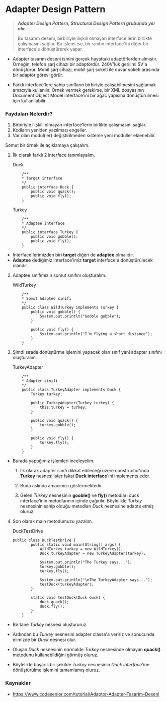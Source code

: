 # Adapter Design Pattern

>_**Adapter Design Pattern, Structural Design Pattern grubunda yer alır.**_ 
>
>Bu tasarım deseni, birbiriyle ilişkili olmayan interface'lerin birlikte çalışmasını sağlar. Bu işlemi ise, bir sınıfın interface'ini diğer bir interface'e dönüştürerek yapar.

&NewLine;
* Adapter tasarım deseni ismini gerçek hayattaki adaptörlerden almıştır. Örneğin, telefon şarj cihazı bir adaptördür. 240V'luk gerilimi 5V'a dönüştürür. Mobil şarj cihazı, mobil şarj soketi ile duvar soketi arasında bir adaptör görevi görür.


* Farklı interface'lere sahip sınıfların birbiriyle çalışabilmesini sağlamak amacıyla kullanılır. Örnek vermek gerekirse, bir XML dosyasının Document Object Model interface'ini bir ağaç yapısına dönüştürülmesi için kullanılabilir.

### Faydaları Nelerdir?
1. Birbiriyle ilişkili olmayan interface'lerin birlikte çalışmasını sağlar.
2. Kodların yeniden yazılması engeller.
3. Var olan modül(ler) değiştirilmeden sisteme yeni modüller eklenebilir.

Somut bir örnek ile açıklamaya çalışalım.

1. İlk olarak farklı 2 interface tanımlayalım.
 
    &NewLine;
    Duck
    ```
        /**
        * Target interface
        */
        public interface Duck {
            public void quack();
            public void fly();
        }
    ```
    
    Turkey
    ```
        /**
        * Adaptee interface
        */
        public interface Turkey {
            public void gobble();
            public void fly();
        }
    ```
    
* Interface'lerimizden biri **target** diğeri de **adaptee** olmalıdır.
* **Adaptee** dediğimiz interface'imiz **target** interface'e dönüştürülecek olandır.

2. Adaptee sınıfımızın somut sınıfını oluşturalım.

    &NewLine;
    WildTurkey

    ```
        /**
        * Somut Adaptee sinifi
        */
        public class WildTurkey implements Turkey {
            public void gobble() {
                System.out.println("Gobble gobble");
            }

            public void fly() {
                System.out.println("I'm flying a short distance");
            }
        }
    ```
    
3. Şimdi sırada dönüştürme işlemini yapacak olan sınıf yani adapter sınıfını oluşturalım.

    &NewLine;
    TurkeyAdapter
    ```
        /**
        * Adapter sinifi
        */
        public class TurkeyAdapter implements Duck {
            Turkey turkey;

            public TurkeyAdapter(Turkey turkey) {
                this.turkey = turkey;
            }

            public void quack() {
                turkey.gobble();
            }

            public void fly() {
                turkey.fly();
            }
        }
    ```
    
* Burada yaptığımız işlemleri inceleyelim.
  1. İlk olarak adapter sınıfı dikkat edileceği üzere constructor'ında **Turkey** nesnesi ister fakat **Duck interface**'ini implements eder.
  
  2. Buda aslında amacımızı göstermektedir.

  3. Gelen _Turkey_ nesnesinin **gooble()** ve **fly()** metodları duck interface'inin metodlarının içinde çağırılır. Böylelikle _Turkey_ nesnesinin sahip olduğu metodları _Duck_ nesnesine adapte etmiş oluruz.

4. Son olarak main metodumuzu yazalım.

    &NewLine;
    DuckTestDrive

    ```
    public class DuckTestDrive {
            public static void main(String[] args) {
                WildTurkey turkey = new WildTurkey();
                Duck turkeyAdapter = new TurkeyAdapter(turkey);

                System.out.println("The Turkey says...");
                turkey.gobble();
                turkey.fly();

                System.out.println("\nThe TurkeyAdapter says...");
                testDuck(turkeyAdapter);
            }

            static void testDuck(Duck duck) {
                duck.quack();
                duck.fly();
            }
        }
    ```
    

* Bir tane _Turkey_ nesnesi oluştururuz.

* Ardından bu _Turkey_ nesnesini adapter classa'a veririz ve sonucunda elimizde bir _Duck_ nesnesi olur.

* Oluşan _Duck_ nesnesinin normalde _Turkey_ nesnesinde olmayan **quack()** metodunu kullanabildiğini görmüş oluruz.

* Böylelikle başarılı bir şekilde _Turkey_ nesnesinin _Duck interface_'ine dönüştürülme işlemini tamamlamış oluruz.
### Kaynaklar

- https://www.codesenior.com/tutorial/Adaptor-Adapter-Tasarim-Deseni
